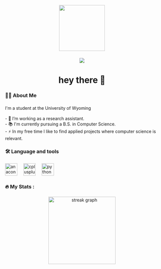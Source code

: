 <div align="center">
  <img height="150" src="https://1000logos.net/wp-content/uploads/2021/07/Wyoming-Cowboys-logo.png"  />
</div>

###



###

<div align="center">
  <img src="https://visitor-badge.laobi.icu/badge?page_id=sin-2pi.sin-2pi&"  />
</div>

###

<h1 align="center">hey there 👋</h1>

###

<h3 align="left">👩‍💻  About Me</h3>

###

<p align="left">I'm a student at the University of Wyoming<br><br>- 🔭 I’m working as a research assistant.<br>- 📚 I'm currently pursuing a B.S. in Computer Science.<br>- ⚡ In my free time I like to find applied projects where computer science is relevant.</p>

###

<h3 align="left">🛠 Language and tools</h3>

###

<div align="left">
  <img src="https://cdn.jsdelivr.net/gh/devicons/devicon/icons/anaconda/anaconda-original.svg" height="40" alt="anaconda logo"  />
  <img width="12" />
  <img src="https://cdn.jsdelivr.net/gh/devicons/devicon/icons/cplusplus/cplusplus-original.svg" height="40" alt="cplusplus logo"  />
  <img width="12" />
  <img src="https://cdn.jsdelivr.net/gh/devicons/devicon/icons/python/python-original.svg" height="40" alt="python logo"  />
</div>

###

<h3 align="left">🔥   My Stats :</h3>

###

<div align="center">
  <img src="https://streak-stats.demolab.com?user=sin-2pi&locale=en&mode=daily&theme=dark&hide_border=false&border_radius=5&order=3" height="220" alt="streak graph"  />
</div>

###
